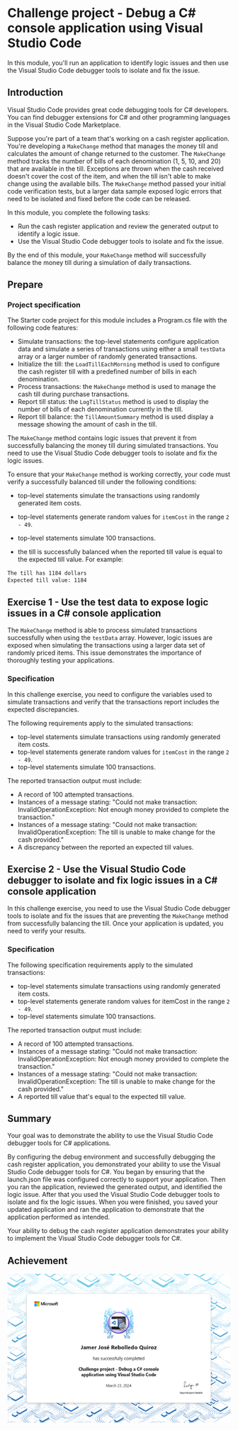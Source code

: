 # Challenge project - Debug a C# console application using Visual Studio Code

In this module, you'll run an application to identify logic issues and then use
the Visual Studio Code debugger tools to isolate and fix the issue.

## Introduction

Visual Studio Code provides great code debugging tools for C# developers. You
can find debugger extensions for C# and other programming languages in the
Visual Studio Code Marketplace.

Suppose you're part of a team that's working on a cash register application.
You're developing a `MakeChange` method that manages the money till and
calculates the amount of change returned to the customer. The `MakeChange`
method tracks the number of bills of each denomination (1, 5, 10, and 20) that
are available in the till. Exceptions are thrown when the cash received doesn't
cover the cost of the item, and when the till isn't able to make change using
the available bills. The `MakeChange` method passed your initial code
verification tests, but a larger data sample exposed logic errors that need to
be isolated and fixed before the code can be released.

In this module, you complete the following tasks:

- Run the cash register application and review the generated output to identify
  a logic issue.
- Use the Visual Studio Code debugger tools to isolate and fix the issue.

By the end of this module, your `MakeChange` method will successfully balance
the money till during a simulation of daily transactions.

## Prepare

### Project specification

The Starter code project for this module includes a Program.cs file with the
following code features:

- Simulate transactions: the top-level statements configure application data and
  simulate a series of transactions using either a small `testData` array or a
  larger number of randomly generated transactions.
- Initialize the till: the `LoadTillEachMorning` method is used to configure the
  cash register till with a predefined number of bills in each denomination.
- Process transactions: the `MakeChange` method is used to manage the cash till
  during purchase transactions.
- Report till status: the `LogTillStatus` method is used to display the number
  of bills of each denomination currently in the till.
- Report till balance: the `TillAmountSummary` method is used display a message
  showing the amount of cash in the till.


The `MakeChange` method contains logic issues that prevent it from successfully
balancing the money till during simulated transactions. You need to use the
Visual Studio Code debugger tools to isolate and fix the logic issues.

To ensure that your `MakeChange` method is working correctly, your code must
verify a successfully balanced till under the following conditions:

- top-level statements simulate the transactions using randomly generated item
  costs.

- top-level statements generate random values for `itemCost` in the range `2 -
  49`.

- top-level statements simulate 100 transactions.

- the till is successfully balanced when the reported till value is equal to the
  expected till value. For example:

```plaintext
The till has 1184 dollars
Expected till value: 1184
```

## Exercise 1 - Use the test data to expose logic issues in a C# console application

The `MakeChange` method is able to process simulated transactions successfully
when using the `testData` array. However, logic issues are exposed when
simulating the transactions using a larger data set of randomly priced items.
This issue demonstrates the importance of thoroughly testing your applications.

### Specification

In this challenge exercise, you need to configure the variables used to simulate
transactions and verify that the transactions report includes the expected
discrepancies.

The following requirements apply to the simulated transactions:

- top-level statements simulate transactions using randomly generated item
  costs.
- top-level statements generate random values for `itemCost` in the range `2 -
  49`.
- top-level statements simulate 100 transactions.

The reported transaction output must include:

- A record of 100 attempted transactions.
- Instances of a message stating: "Could not make transaction:
  InvalidOperationException: Not enough money provided to complete the
  transaction."
- Instances of a message stating: "Could not make transaction:
  InvalidOperationException: The till is unable to make change for the cash
  provided."
- A discrepancy between the reported an expected till values.

## Exercise 2 - Use the Visual Studio Code debugger to isolate and fix logic issues in a C# console application

In this challenge exercise, you need to use the Visual Studio Code debugger
tools to isolate and fix the issues that are preventing the `MakeChange` method
from successfully balancing the till. Once your application is updated, you need
to verify your results.

### Specification

The following specification requirements apply to the simulated transactions:

- top-level statements simulate transactions using randomly generated item
  costs.
- top-level statements generate random values for itemCost in the range `2 - 49`.
- top-level statements simulate 100 transactions.

The reported transaction output must include:

- A record of 100 attempted transactions.
- Instances of a message stating: "Could not make transaction:
  InvalidOperationException: Not enough money provided to complete the
  transaction."
- Instances of a message stating: "Could not make transaction:
  InvalidOperationException: The till is unable to make change for the cash
  provided."
- A reported till value that's equal to the expected till value.

## Summary

Your goal was to demonstrate the ability to use the Visual Studio Code debugger tools for C# applications.

By configuring the debug environment and successfully debugging the cash register application, you demonstrated your ability to use the Visual Studio Code debugger tools for C#. You began by ensuring that the launch.json file was configured correctly to support your application. Then you ran the application, reviewed the generated output, and identified the logic issue. After that you used the Visual Studio Code debugger tools to isolate and fix the logic issues. When you were finished, you saved your updated application and ran the application to demonstrate that the application performed as intended.

Your ability to debug the cash register application demonstrates your ability to implement the Visual Studio Code debugger tools for C#.

## Achievement

![achievement](achievement.png)
